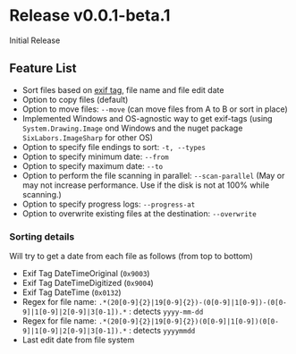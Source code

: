 # Release v0.0.1-beta.1

Initial Release

## Feature List

- Sort files based on [exif tag](https://en.wikipedia.org/wiki/Exif), file name and file edit date
- Option to copy files (default)
- Option to move files: ``--move`` (can move files from A to B or sort in place)
- Implemented Windows and OS-agnostic way to get exif-tags (using ``System.Drawing.Image`` ond Windows and the nuget package ``SixLabors.ImageSharp`` for other OS)
- Option to specify file endings to sort: ``-t, --types``
- Option to specify minimum date: ``--from``
- Option to specify maximum date: ``--to``
- Option to perform the file scanning in parallel: ``--scan-parallel`` (May or may not increase performance. Use if the disk is not at 100% while scanning.)
- Option to specify progress logs: ``--progress-at``
- Option to overwrite existing files at the destination: ``--overwrite``

### Sorting details

Will try to get a date from each file as follows (from top to bottom)

- Exif Tag DateTimeOriginal  (``0x9003``)
- Exif Tag DateTimeDigitized (``0x9004``)
- Exif Tag DateTime          (``0x0132``)
- Regex for file name: ``.*(20[0-9]{2}|19[0-9]{2})-(0[0-9]|1[0-9])-(0[0-9]|1[0-9]|2[0-9]|3[0-1]).*`` : detects ``yyyy-mm-dd``
- Regex for file name: ``.*(20[0-9]{2}|19[0-9]{2})(0[0-9]|1[0-9])(0[0-9]|1[0-9]|2[0-9]|3[0-1]).*``   : detects ``yyyymmdd``
- Last edit date from file system